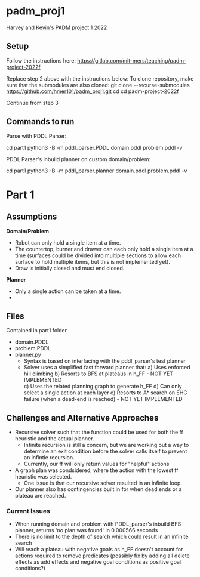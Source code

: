 # padm_proj1
Harvey and Kevin's PADM project 1 2022

## Setup
Follow the instructions here: https://gitlab.com/mit-mers/teaching/padm-project-2022f

Replace step 2 above with the instructions below:
To clone repository, make sure that the submodules are also cloned:
git clone --recurse-submodules https://github.com/hmer101/padm_proj1.git
cd cd padm-project-2022f

Continue from step 3


## Commands to run


Parse with PDDL Parser:

cd part1
python3 -B -m pddl_parser.PDDL domain.pddl problem.pddl -v


PDDL Parser's inbuild planner on custom domain/problem:

cd part1
python3 -B -m pddl_parser.planner domain.pddl problem.pddl -v


# Part 1
## Assumptions
**Domain/Problem**
- Robot can only hold a single item at a time.
- The countertop, burner and drawer can each only hold a single item at a time (surfaces could be divided into multiple sections to allow each surface to hold multiple items, but this is not implemented yet).
- Draw is initially closed and must end closed.

**Planner**
- Only a single action can be taken at a time.
- 


## Files
Contained in part1 folder.

- domain.PDDL
- problem.PDDL
- planner.py
    - Syntax is based on interfacing with the pddl_parser's test planner
    - Solver uses a simplified fast forward planner that:
       a) Uses enforced hill climbing
       b) Resorts to BFS at plateaus in h_FF - NOT YET IMPLEMENTED     
       c) Uses the related planning graph to generate h_FF
       d) Can only select a single action at each layer
       e) Resorts to A* search on EHC failure (when a dead-end is reached) - NOT YET IMPLEMENTED

## Challenges and Alternative Approaches
- Recursive solver such that the function could be used for both the ff heuristic and the actual planner.
  - Infinite recursion is still a concern, but we are working out a way to determine an exit condition before the solver calls itself to prevent an infintie recursion.
  - Currently, our ff will only return values for "helpful" actions
- A graph plan was condsidered, where the action with the lowest ff heuristic was selected.
  - One issue is that our recursive solver resulted in an infinite loop.
- Our planner also has contingencies built in for when dead ends or a plateau are reached.

### Current Issues
- When running domain and problem with PDDL_parser's inbuild BFS planner, returns 'no plan was found' in 0.000566 seconds
- There is no limit to the depth of search which could result in an infinite search 
- Will reach a plateau with negative goals as h_FF doesn't account for actions required to remove predicates (possibly fix by adding all delete effects as add effects and negative goal conditions as positive goal conditions?)


